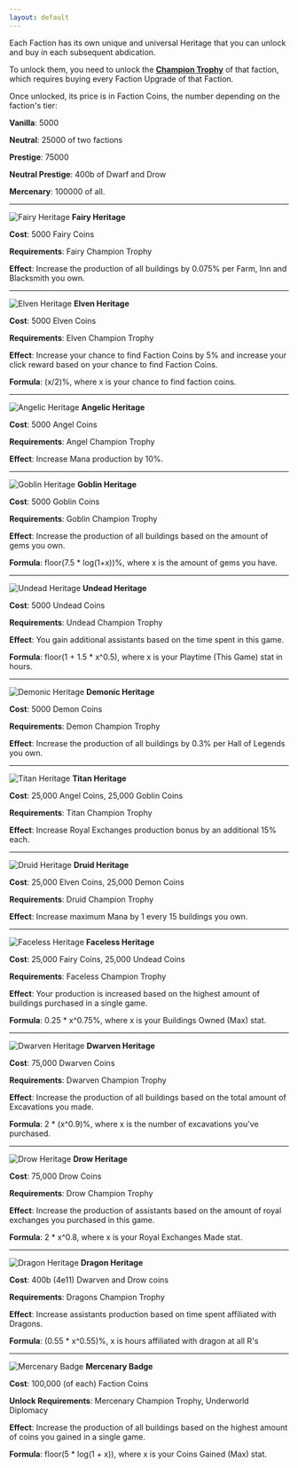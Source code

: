 ```yaml
---
layout: default
---
```


Each Faction has its own unique and universal Heritage that you can unlock and buy in each subsequent abdication.

To unlock them, you need to unlock the **[Champion Trophy](/realm/FactionChampion/)** of that faction, which requires buying every Faction Upgrade of that Faction. 

Once unlocked, its price is in Faction Coins, the number depending on the faction's tier: 

**Vanilla**: 5000

**Neutral**: 25000 of two factions

**Prestige**: 75000

**Neutral Prestige**: 400b of Dwarf and Drow

**Mercenary**: 100000 of all.

---

![](/realm/assets/img/picks/FairyHeritage.png "Fairy Heritage") **Fairy Heritage**

**Cost**: 5000 Fairy Coins

**Requirements**: Fairy Champion Trophy

**Effect**: Increase the production of all buildings by 0.075% per Farm, Inn and Blacksmith you own.

---

![](/realm/assets/img/picks/ElvenHeritage.png "Elven Heritage") **Elven Heritage**

**Cost**: 5000 Elven Coins

**Requirements**: Elven Champion Trophy

**Effect**: Increase your chance to find Faction Coins by 5% and increase your click reward based on your chance to find Faction Coins.

**Formula**: (x/2)%, where x is your chance to find faction coins.

---

![](/realm/assets/img/picks/AngelicHeritage.png "Angelic Heritage") **Angelic Heritage**

**Cost**: 5000 Angel Coins

**Requirements**: Angel Champion Trophy

**Effect**: Increase Mana production by 10%.

---

![](/realm/assets/img/picks/GoblinHeritage.png "Goblin Heritage") **Goblin Heritage**

**Cost**: 5000 Goblin Coins

**Requirements**: Goblin Champion Trophy

**Effect**: Increase the production of all buildings based on the amount of gems you own.

**Formula**: floor(7.5 * log(1+x))%, where x is the amount of gems you have.

---

![](/realm/assets/img/picks/UndeadHeritage.png "Undead Heritage") **Undead Heritage**

**Cost**: 5000 Undead Coins

**Requirements**: Undead Champion Trophy

**Effect**: You gain additional assistants based on the time spent in this game.

**Formula**: floor(1 + 1.5 * x^0.5), where x is your Playtime (This Game) stat in hours.

---

![](/realm/assets/img/picks/DemonicHeritage.png "Demonic Heritage") **Demonic Heritage**

**Cost**: 5000 Demon Coins

**Requirements**: Demon Champion Trophy

**Effect**: Increase the production of all buildings by 0.3% per Hall of Legends you own.

---

![](/realm/assets/img/picks/TitanHeritage.png "Titan Heritage") **Titan Heritage**

**Cost**: 25,000 Angel Coins, 25,000 Goblin Coins

**Requirements**: Titan Champion Trophy

**Effect**: Increase Royal Exchanges production bonus by an additional 15% each.

---

![](/realm/assets/img/picks/DruidHeritage.png "Druid Heritage") **Druid Heritage**

**Cost**: 25,000 Elven Coins, 25,000 Demon Coins

**Requirements**: Druid Champion Trophy

**Effect**: Increase maximum Mana by 1 every 15 buildings you own.

---

![](/realm/assets/img/picks/FacelessHeritage.png "Faceless Heritage") **Faceless Heritage**

**Cost**: 25,000 Fairy Coins, 25,000 Undead Coins

**Requirements**: Faceless Champion Trophy

**Effect**: Your production is increased based on the highest amount of buildings purchased in a single game.

**Formula**: 0.25 * x^0.75%, where x is your Buildings Owned (Max) stat.

---

![](/realm/assets/img/picks/DwarvenHeritage.png "Dwarven Heritage") **Dwarven Heritage**

**Cost**: 75,000 Dwarven Coins

**Requirements**: Dwarven Champion Trophy

**Effect**: Increase the production of all buildings based on the total amount of Excavations you made.

**Formula**: 2 * (x^0.9)%, where x is the number of excavations you've purchased.

---

![](/realm/assets/img/picks/DrowHeritage.png "Drow Heritage") **Drow Heritage**

**Cost**: 75,000 Drow Coins

**Requirements**: Drow Champion Trophy

**Effect**: Increase the production of assistants based on the amount of royal exchanges you purchased in this game.

**Formula**: 2 * x^0.8, where x is your Royal Exchanges Made stat.

---

![](/realm/assets/img/picks/DragonHeritageFactionUpgrade.png "Dragon Heritage") **Dragon Heritage**

**Cost**: 400b (4e11) Dwarven and Drow coins

**Requirements**: Dragons Champion Trophy

**Effect**: Increase assistants production based on time spent affiliated with Dragons.

**Formula**:  (0.55 * x^0.55)%, x is hours affiliated with dragon at all R's

---

![](/realm/assets/img/picks/MercenaryBadge.png "Mercenary Badge") **Mercenary Badge**

**Cost**: 100,000 (of each) Faction Coins

**Unlock Requirements**: Mercenary Champion Trophy, Underworld Diplomacy

**Effect**: Increase the production of all buildings based on the highest amount of coins you gained in a single game.

**Formula**: floor(5 * log(1 + x)), where x is your Coins Gained (Max) stat.